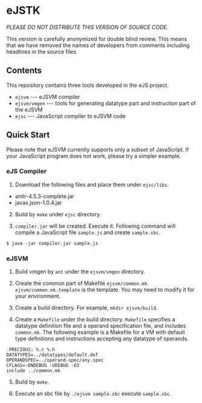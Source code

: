 # eJSTK

*PLEASE DO NOT DISTRIBUTE THIS VERSION OF SOURCE CODE.*

This version is carefully anonymized for double blind review.
This means that we have removed the names of developers from comments
including headlines in the source files.

## Contents

This repository contains three tools developed in the eJS project.
  * `ejsvm`  --- eJSVM compiler
  * `ejsvm/vmgen`  --- tools for generating datatype part and instruction part of the eJSVM
  * `ejsc`  --- JavaScript compiler to eJSVM code

## Quick Start

Please note that eJSVM currently supports only a subset of JavaScript.
If your JavaScript program does not work, please try a simpler example.

### eJS Compiler

 1. Download the following files and place them under `ejsc/libs`.

   * antlr-4.5.3-complete.jar
   * javax.json-1.0.4.jar

 2. Build by `make` under `ejsc` directory.

 3. `compiler.jar` will be created.  Execute it.  Following command
    will compile a JavaScript file `sample.js` and create `sample.sbc`.

 ```
 $ java -jar compiler.jar sample.js
 ```

### eJSVM

 1. Build vmgen by `ant` under the `ejsvm/vmgen` directory.

 2. Create the common part of Makefile `ejsvm/common.mk`.
    `ejsvm/common.mk.template` is the template.  You may need to
    modify it for your environment.

 3. Create a build directory.  For example, `mkdir ejsvm/build`.

 4. Create a `Makefile` under the build directory.  `Makefile` specifies a datatype definition file and a operand specification file, and includes `common.mk`. The following example is a Makefile for a VM with default type definitions and instructions accepting any datatype of operands.

 ```
 .PRECIOUS: %.c %.h
 DATATYPES=../datatypes/default.def
 OPERANDSPEC=../operand-spec/any.spec
 CFLAGS=-DNDEBUG -UDEBUG -O3
 include ../common.mk

 ```

 5. Build by `make`.

 6. Execute an sbc file by `./ejsvm sample.sbc` execute `sample.sbc`.
